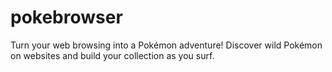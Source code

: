 # pokebrowser
Turn your web browsing into a Pokémon adventure! Discover wild Pokémon on websites and build your collection as you surf.
